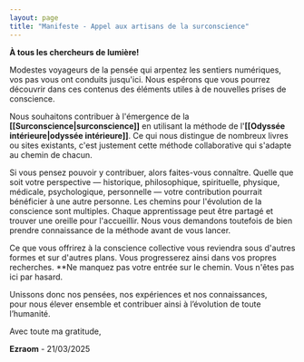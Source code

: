 ```yaml
---
layout: page
title: "Manifeste - Appel aux artisans de la surconscience"
---
```


**À tous les chercheurs de lumière!**  

Modestes voyageurs de la pensée qui arpentez les sentiers numériques, vos pas vous ont conduits jusqu'ici. Nous espérons que vous pourrez découvrir dans ces contenus des éléments utiles à de nouvelles prises de conscience. 

Nous souhaitons contribuer à l'émergence de la **[[Surconscience|surconscience]]** en utilisant la méthode de l'**[[Odyssée intérieure|odyssée intérieure]]**. Ce qui nous distingue de nombreux livres ou sites existants, c'est justement cette méthode collaborative qui s'adapte au chemin de chacun. 

Si vous pensez pouvoir y contribuer, alors faites-vous connaître. Quelle que soit votre perspective — historique, philosophique, spirituelle, physique, médicale, psychologique, personnelle — votre contribution pourrait bénéficier à une autre personne. Les chemins pour l'évolution de la conscience sont multiples. Chaque apprentissage peut être partagé et trouver une oreille pour l'accueillir. Nous vous demandons toutefois de bien prendre connaissance de la méthode avant de vous lancer.

Ce que vous offrirez à la conscience collective vous reviendra sous d'autres formes et sur d'autres plans. Vous progresserez ainsi dans vos propres recherches. **Ne manquez pas votre entrée sur le chemin. Vous n'êtes pas ici par hasard. 

Unissons donc nos pensées, nos expériences et nos connaissances,  
pour nous élever ensemble et contribuer ainsi à l’évolution de toute l’humanité.

Avec toute ma gratitude, 

**Ezraom** - 21/03/2025
